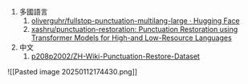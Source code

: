 1. 多國語言
	1. [oliverguhr/fullstop-punctuation-multilang-large · Hugging Face](https://huggingface.co/oliverguhr/fullstop-punctuation-multilang-large)
	2. [xashru/punctuation-restoration: Punctuation Restoration using Transformer Models for High-and Low-Resource Languages](https://github.com/xashru/punctuation-restoration?tab=readme-ov-file)
2. 中文
	1. [p208p2002/ZH-Wiki-Punctuation-Restore-Dataset](https://github.com/p208p2002/ZH-Wiki-Punctuation-Restore-Dataset)

![[Pasted image 20250112174430.png]]